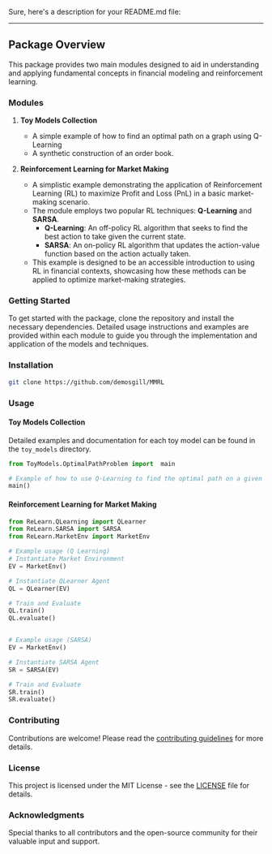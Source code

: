 Sure, here's a description for your README.md file:

---

## Package Overview

This package provides two main modules designed to aid in understanding and applying fundamental concepts in financial modeling and reinforcement learning.

### Modules

1. **Toy Models Collection**
    - A simple example of how to find an optimal path on a graph using Q-Learning
    - A synthetic construction of an order book.

2. **Reinforcement Learning for Market Making**
    - A simplistic example demonstrating the application of Reinforcement Learning (RL) to maximize Profit and Loss (PnL) in a basic market-making scenario.
    - The module employs two popular RL techniques: **Q-Learning** and **SARSA**.
        - **Q-Learning**: An off-policy RL algorithm that seeks to find the best action to take given the current state.
        - **SARSA**: An on-policy RL algorithm that updates the action-value function based on the action actually taken.
    - This example is designed to be an accessible introduction to using RL in financial contexts, showcasing how these methods can be applied to optimize market-making strategies.

### Getting Started

To get started with the package, clone the repository and install the necessary dependencies. Detailed usage instructions and examples are provided within each module to guide you through the implementation and application of the models and techniques.

### Installation

```bash
git clone https://github.com/demosgill/MMRL
```

### Usage

#### Toy Models Collection

Detailed examples and documentation for each toy model can be found in the `toy_models` directory.

```python
from ToyModels.OptimalPathProblem import  main

# Example of how to use Q-Learning to find the optimal path on a given graph
main()
```

#### Reinforcement Learning for Market Making

```python
from ReLearn.QLearning import QLearner
from ReLearn.SARSA import SARSA
from ReLearn.MarketEnv import MarketEnv

# Example usage (Q Learning)
# Instantiate Market Environment
EV = MarketEnv()

# Instantiate QLearner Agent
QL = QLearner(EV)

# Train and Evaluate
QL.train()
QL.evaluate()


# Example usage (SARSA)
EV = MarketEnv()

# Instantiate SARSA Agent
SR = SARSA(EV)

# Train and Evaluate
SR.train()
SR.evaluate()

```

### Contributing

Contributions are welcome! Please read the [contributing guidelines](CONTRIBUTING.md) for more details.

### License

This project is licensed under the MIT License - see the [LICENSE](LICENSE) file for details.

### Acknowledgments

Special thanks to all contributors and the open-source community for their valuable input and support.
